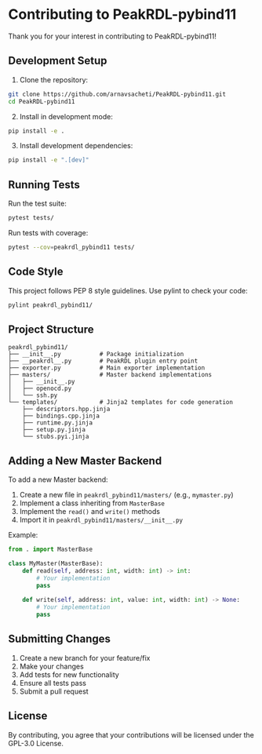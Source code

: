 # Contributing to PeakRDL-pybind11

Thank you for your interest in contributing to PeakRDL-pybind11!

## Development Setup

1. Clone the repository:
```bash
git clone https://github.com/arnavsacheti/PeakRDL-pybind11.git
cd PeakRDL-pybind11
```

2. Install in development mode:
```bash
pip install -e .
```

3. Install development dependencies:
```bash
pip install -e ".[dev]"
```

## Running Tests

Run the test suite:
```bash
pytest tests/
```

Run tests with coverage:
```bash
pytest --cov=peakrdl_pybind11 tests/
```

## Code Style

This project follows PEP 8 style guidelines. Use pylint to check your code:
```bash
pylint peakrdl_pybind11/
```

## Project Structure

```
peakrdl_pybind11/
├── __init__.py           # Package initialization
├── __peakrdl__.py        # PeakRDL plugin entry point
├── exporter.py           # Main exporter implementation
├── masters/              # Master backend implementations
│   ├── __init__.py
│   ├── openocd.py
│   └── ssh.py
└── templates/            # Jinja2 templates for code generation
    ├── descriptors.hpp.jinja
    ├── bindings.cpp.jinja
    ├── runtime.py.jinja
    ├── setup.py.jinja
    └── stubs.pyi.jinja
```

## Adding a New Master Backend

To add a new Master backend:

1. Create a new file in `peakrdl_pybind11/masters/` (e.g., `mymaster.py`)
2. Implement a class inheriting from `MasterBase`
3. Implement the `read()` and `write()` methods
4. Import it in `peakrdl_pybind11/masters/__init__.py`

Example:
```python
from . import MasterBase

class MyMaster(MasterBase):
    def read(self, address: int, width: int) -> int:
        # Your implementation
        pass
    
    def write(self, address: int, value: int, width: int) -> None:
        # Your implementation
        pass
```

## Submitting Changes

1. Create a new branch for your feature/fix
2. Make your changes
3. Add tests for new functionality
4. Ensure all tests pass
5. Submit a pull request

## License

By contributing, you agree that your contributions will be licensed under the GPL-3.0 License.
